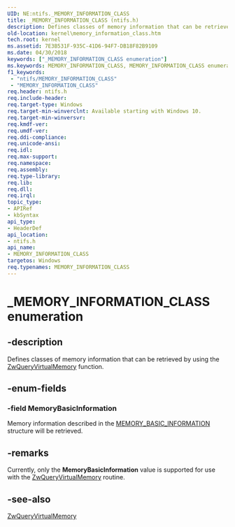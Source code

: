 ```yaml
---
UID: NE:ntifs._MEMORY_INFORMATION_CLASS
title: _MEMORY_INFORMATION_CLASS (ntifs.h)
description: Defines classes of memory information that can be retrieved by using the ZwQueryVirtualMemory function.
old-location: kernel\memory_information_class.htm
tech.root: kernel
ms.assetid: 7E3B531F-935C-41D6-94F7-DB18F82B9109
ms.date: 04/30/2018
keywords: ["_MEMORY_INFORMATION_CLASS enumeration"]
ms.keywords: MEMORY_INFORMATION_CLASS, MEMORY_INFORMATION_CLASS enumeration [Kernel-Mode Driver Architecture], MemoryBasicInformation, _MEMORY_INFORMATION_CLASS, kernel.memory_information_class, ntifs/MEMORY_INFORMATION_CLASS, ntifs/MemoryBasicInformation
f1_keywords:
 - "ntifs/MEMORY_INFORMATION_CLASS"
 - "MEMORY_INFORMATION_CLASS"
req.header: ntifs.h
req.include-header: 
req.target-type: Windows
req.target-min-winverclnt: Available starting with Windows 10.
req.target-min-winversvr: 
req.kmdf-ver: 
req.umdf-ver: 
req.ddi-compliance: 
req.unicode-ansi: 
req.idl: 
req.max-support: 
req.namespace: 
req.assembly: 
req.type-library: 
req.lib: 
req.dll: 
req.irql: 
topic_type:
- APIRef
- kbSyntax
api_type:
- HeaderDef
api_location:
- ntifs.h
api_name:
- MEMORY_INFORMATION_CLASS
targetos: Windows
req.typenames: MEMORY_INFORMATION_CLASS
---
```


# _MEMORY_INFORMATION_CLASS enumeration


## -description


Defines classes of memory information that can be retrieved by using the  <a href="https://msdn.microsoft.com/library/windows/hardware/dn957455">ZwQueryVirtualMemory</a> function.


## -enum-fields




### -field MemoryBasicInformation

Memory information described in the <a href="https://docs.microsoft.com/windows-hardware/drivers/ddi/ntifs/ns-ntifs-_memory_basic_information">MEMORY_BASIC_INFORMATION</a> structure will be retrieved.


## -remarks



Currently, only the <b>MemoryBasicInformation</b> value is supported for use with the <a href="https://msdn.microsoft.com/library/windows/hardware/dn957455">ZwQueryVirtualMemory</a> routine.




## -see-also




<a href="https://msdn.microsoft.com/library/windows/hardware/dn957455">ZwQueryVirtualMemory</a>
 

 

